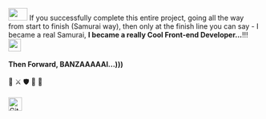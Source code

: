 <img src="https://thumbs.gfycat.com/SpottedHoarseInvisiblerail-size_restricted.gif" height="25" width="38"> If you successfully complete this entire project, going all the way from start to finish (Samurai way), then only at the finish line you can say - I became a real Samurai, **I became a really Cool Front-end Developer...**!!! <img src="https://miro.medium.com/max/952/1*JhfgzVXA0lvAIGIfRICRfA.gif" height="25" width="25">
<br>
<br>
**Then Forward, BANZAAAAAI...)))** 
<br>
<br>
👊 ⚔ 🛡 🏹 🙏
<br>
<br>
<img alt="GitHub commit activity" src="https://img.shields.io/github/commit-activity/y/tamga05/Samurai-Way_React?style=flat-square" height="27">
